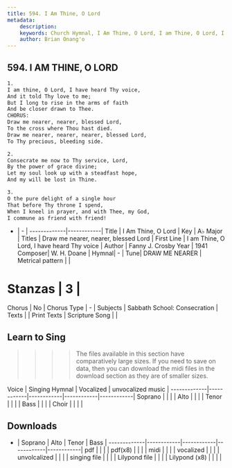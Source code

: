 ```yaml
---
title: 594. I Am Thine, O Lord
metadata:
    description: 
    keywords: Church Hymnal, I Am Thine, O Lord, I am Thine, O Lord, I have heard Thy voice, Draw me nearer, nearer, blessed Lord
    author: Brian Onang'o
---
```



## 594. I AM THINE, O LORD

```txt
1.
I am thine, O Lord, I have heard Thy voice,
And it told Thy love to me;
But I long to rise in the arms of faith
And be closer drawn to Thee.
CHORUS:
Draw me nearer, nearer, blessed Lord,
To the cross where Thou hast died.
Draw me nearer, nearer, nearer, blessed Lord,
To Thy precious, bleeding side.

2.
Consecrate me now to Thy service, Lord,
By the power of grace divine;
Let my soul look up with a steadfast hope,
And my will be lost in Thine.

3.
O the pure delight of a single hour
That before Thy throne I spend,
When I kneel in prayer, and with Thee, my God,
I commune as friend with friend!
```

- |   -  |
-------------|------------|
Title | I Am Thine, O Lord |
Key | A♭ Major |
Titles | Draw me nearer, nearer, blessed Lord |
First Line | I am Thine, O Lord, I have heard Thy voice |
Author | Fanny J. Crosby
Year | 1941
Composer| W. H. Doane |
Hymnal|  - |
Tune| DRAW ME NEARER |
Metrical pattern | |
# Stanzas | 3 |
Chorus | No |
Chorus Type | - |
Subjects | Sabbath School: Consecration |
Texts |  |
Print Texts | 
Scripture Song |  |
  
## Learn to Sing

>>>> The files available in this section have comparatively large sizes. If you need to save on data, then you can download the midi files in the download section as they are of smaller sizes.

Voice |  Singing Hymnal | Vocalized | unvocalized music |
-------------|------------|------------|------------|------------|
Soprano | | | |
Alto | | | |
Tenor | | | |
Bass | | | |
Choir | | | |

## Downloads

- |  Soprano | Alto | Tenor | Bass |
-------------|------------|------------|------------|------------|
pdf | | | |
pdf(x8) | | | |
midi | | | |
vocalized | | | |
unvolcalized | | | |
singing file | | | |
Lilypond file | | | |
Lilypond (x8) | | | |
  